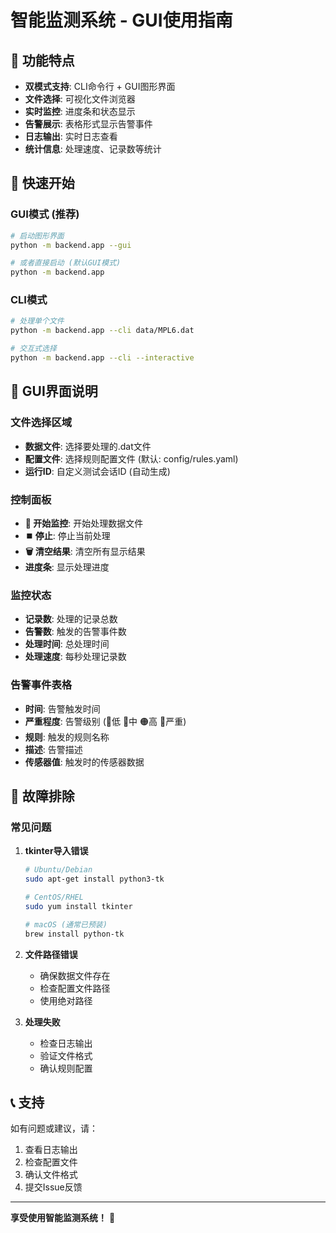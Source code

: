 # 智能监测系统 - GUI使用指南

## 🎯 功能特点

- **双模式支持**: CLI命令行 + GUI图形界面
- **文件选择**: 可视化文件浏览器
- **实时监控**: 进度条和状态显示
- **告警展示**: 表格形式显示告警事件
- **日志输出**: 实时日志查看
- **统计信息**: 处理速度、记录数等统计

## 🚀 快速开始

### GUI模式 (推荐)
```bash
# 启动图形界面
python -m backend.app --gui

# 或者直接启动 (默认GUI模式)
python -m backend.app
```

### CLI模式
```bash
# 处理单个文件
python -m backend.app --cli data/MPL6.dat

# 交互式选择
python -m backend.app --cli --interactive
```

## 📱 GUI界面说明

### 文件选择区域
- **数据文件**: 选择要处理的.dat文件
- **配置文件**: 选择规则配置文件 (默认: config/rules.yaml)
- **运行ID**: 自定义测试会话ID (自动生成)

### 控制面板
- **🚀 开始监控**: 开始处理数据文件
- **⏹️ 停止**: 停止当前处理
- **🗑️ 清空结果**: 清空所有显示结果
- **进度条**: 显示处理进度

### 监控状态
- **记录数**: 处理的记录总数
- **告警数**: 触发的告警事件数
- **处理时间**: 总处理时间
- **处理速度**: 每秒处理记录数

### 告警事件表格
- **时间**: 告警触发时间
- **严重程度**: 告警级别 (🔵低 🔶中 🟠高 🔴严重)
- **规则**: 触发的规则名称
- **描述**: 告警描述
- **传感器值**: 触发时的传感器数据

## 🐛 故障排除

### 常见问题

1. **tkinter导入错误**
   ```bash
   # Ubuntu/Debian
   sudo apt-get install python3-tk
   
   # CentOS/RHEL
   sudo yum install tkinter
   
   # macOS (通常已预装)
   brew install python-tk
   ```

2. **文件路径错误**
   - 确保数据文件存在
   - 检查配置文件路径
   - 使用绝对路径

3. **处理失败**
   - 检查日志输出
   - 验证文件格式
   - 确认规则配置

## 📞 支持

如有问题或建议，请：
1. 查看日志输出
2. 检查配置文件
3. 确认文件格式
4. 提交Issue反馈

---

**享受使用智能监测系统！** 🎉 